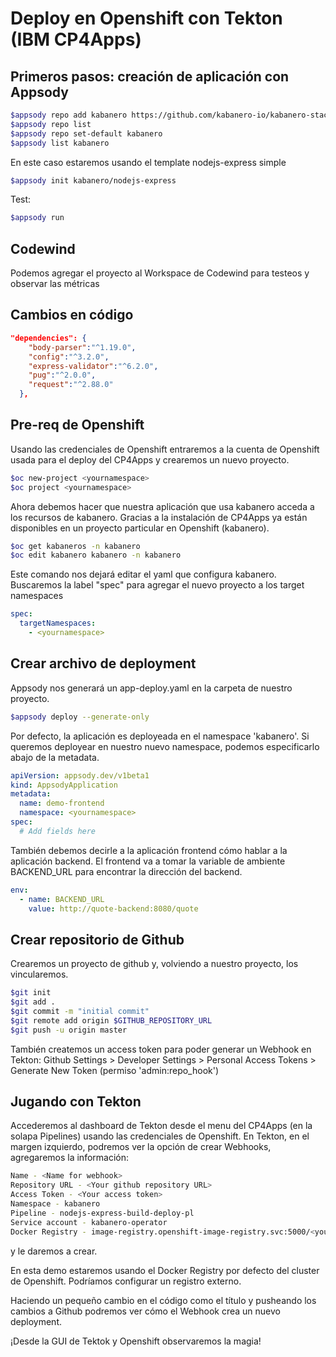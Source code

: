 # Deploy en Openshift con Tekton (IBM CP4Apps)

## Primeros pasos: creación de aplicación con Appsody

```bash
$appsody repo add kabanero https://github.com/kabanero-io/kabanero-stack-hub/releases/download/0.6.3/kabanero-stack-hub-index.yaml
$appsody repo list
$appsody repo set-default kabanero
$appsody list kabanero
```

En este caso estaremos usando el template nodejs-express simple

```bash
$appsody init kabanero/nodejs-express
```

Test:
```bash
$appsody run
```

## Codewind 

Podemos agregar el proyecto al Workspace de Codewind para testeos y observar las métricas

## Cambios en código

```json
"dependencies": {
    "body-parser":"^1.19.0",
    "config":"^3.2.0",
    "express-validator":"^6.2.0",
    "pug":"^2.0.0",
    "request":"^2.88.0"
  },
```

## Pre-req de Openshift

Usando las credenciales de Openshift entraremos a la cuenta de Openshift usada para el deploy del CP4Apps y crearemos un nuevo proyecto.

```bash
$oc new-project <yournamespace> 
$oc project <yournamespace> 
```
Ahora debemos hacer que nuestra aplicación que usa kabanero acceda a los recursos de kabanero.
Gracias a la instalación de CP4Apps ya están disponibles en un proyecto particular en Openshift (kabanero).

```bash
$oc get kabaneros -n kabanero 
$oc edit kabanero kabanero -n kabanero 
```

Este comando nos dejará editar el yaml que configura kabanero.
Buscaremos la label "spec" para agregar el nuevo proyecto a los target namespaces 

```yaml
spec:
  targetNamespaces:
    - <yournamespace>
```

## Crear archivo de deployment

Appsody nos generará un app-deploy.yaml en la carpeta de nuestro proyecto.

```bash
$appsody deploy --generate-only 
```

Por defecto, la aplicación es deployeada en el namespace 'kabanero'.
Si queremos deployear en nuestro nuevo namespace, podemos especificarlo abajo de la metadata.

```yaml
apiVersion: appsody.dev/v1beta1
kind: AppsodyApplication
metadata:
  name: demo-frontend
  namespace: <yournamespace>
spec:
  # Add fields here
```

También debemos decirle a la aplicación frontend cómo hablar a la aplicación backend. 
El frontend va a tomar la variable de ambiente BACKEND_URL para encontrar la dirección del backend.

```yaml
env:
  - name: BACKEND_URL
    value: http://quote-backend:8080/quote
```

## Crear repositorio de Github

Crearemos un proyecto de github y, volviendo a nuestro proyecto, los vincularemos.

```bash
$git init
$git add .
$git commit -m "initial commit" 
$git remote add origin $GITHUB_REPOSITORY_URL
$git push -u origin master
```

También createmos un access token para poder generar un Webhook en Tekton:
Github Settings > Developer Settings > Personal Access Tokens > Generate New Token (permiso 'admin:repo_hook')

## Jugando con Tekton

Accederemos al dashboard de Tekton desde el menu del CP4Apps (en la solapa Pipelines) usando las credenciales de Openshift.
En Tekton, en el margen izquierdo, podremos ver la opción de crear Webhooks, agregaremos la información:

```bash
Name - <Name for webhook>
Repository URL - <Your github repository URL>
Access Token - <Your access token>
Namespace - kabanero
Pipeline - nodejs-express-build-deploy-pl
Service account - kabanero-operator
Docker Registry - image-registry.openshift-image-registry.svc:5000/<your_project>
```

y le daremos a crear.

En esta demo estaremos usando el Docker Registry por defecto del cluster de Openshift. Podríamos configurar un registro externo.

Haciendo un pequeño cambio en el código como el título y pusheando los cambios a Github podremos ver cómo el Webhook crea un nuevo deployment.

¡Desde la GUI de Tektok y Openshift observaremos la magia!



 